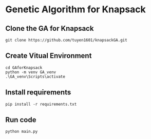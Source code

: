 # Genetic Algorithm for Knapsack

## Clone the GA for Knapsack
```Shell
git clone https://github.com/tuyen1601/knapsackGA.git
```

## Create Vitual Environment

```Shell
cd GAforKnapsack
python -m venv GA_venv
.\GA_venv\Scripts\activate
```

## Install requirements
```Shell
pip install -r requirements.txt
```

## Run code
```Shell
python main.py
```
